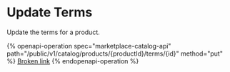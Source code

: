 # Update Terms

Update the terms for a product.

{% openapi-operation spec="marketplace-catalog-api" path="/public/v1/catalog/products/{productId}/terms/{id}" method="put" %}
[Broken link](broken-reference)
{% endopenapi-operation %}
